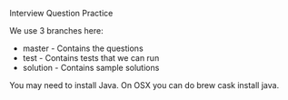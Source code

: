 Interview Question Practice

We use 3 branches here:
* master - Contains the questions
* test - Contains tests that we can run
* solution - Contains sample solutions

You may need to install Java.  On OSX you can do brew cask install java.
